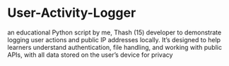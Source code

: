 # User-Activity-Logger
an educational Python script by me, Thash (15) developer to demonstrate logging user actions and public IP addresses locally. It’s designed to help learners understand authentication, file handling, and working with public APIs, with all data stored on the user’s device for privacy

